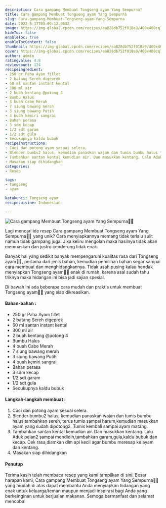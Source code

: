 ```yaml
---
description: Cara gampang Membuat Tongseng ayam Yang Sempurna"
title: Cara gampang Membuat Tongseng ayam Yang Sempurna
slug: Cara-gampang-Membuat-Tongseng-ayam-Yang-Sempurna
date: 2022-5-17T03:09:12.063Z
image: https://img-global.cpcdn.com/recipes/ea828db752f018a9/400x400cq70/photo.jpg
hideToc: false
enableToc: true
enableTocContent: false
thumbnail: https://img-global.cpcdn.com/recipes/ea828db752f018a9/400x400cq70/photo.jpg
cover: https://img-global.cpcdn.com/recipes/ea828db752f018a9/400x400cq70/photo.jpg
author: admin
ratingvalue: 4.8
reviewcount: 124
recipeingredient:
- 250 gr Paha Ayam fillet
- 2 batang Sereh digeprek
- 60 ml santan instant kental
- 300 ml air
- 2 buah kentang @potong 4
- Bumbu Halus
- 4 buah Cabe Merah
- 7 siung bawang merah
- 3 siung bawang Putih
- 4 buah kemiri sangrai
- Bahan perasa
- 3 sdm kecap
- 1/2 sdt garam
- 1/2 sdt gula
- Secukupnya kaldu bubuk
recipeinstructions:
- Cuci dan potong ayam sesuai selera.
- Blender bumbu2 halus, kemudian panaskan wajan dan tumis bumbu halus tambahkan sereh, terus tumis sampai harum,kemudian masukkan ayam yang sudah dipotong2. Tumis kembali sampai ayam matang.
- Tambahkan santan kental kemudian air. Dan masukkan kentang. Lalu Aduk pelan2 sampai mendidih,tambahkan garam,gula,kaldu bubuk dan kecap. Cek rasa,diamkan dlm api kecil agar bumbu meresap ke ayam dan kentang.
- Masakan siap dihidangkan
categories:
- Resep

tags:
- Tongseng
- ayam

katakunci: Tongseng ayam
recipecuisine: Indonesian

---
```


![Cara gampang Membuat Tongseng ayam Yang Sempurna👩‍🍳](https://img-global.cpcdn.com/recipes/ea828db752f018a9/400x400cq70/photo.jpg)

Lagi mencari ide resep Cara gampang Membuat Tongseng ayam Yang Sempurna👩‍🍳 yang unik? Cara menyiapkannya memang tidak terlalu sulit namun tidak gampang juga. Jika keliru mengolah maka hasilnya tidak akan memuaskan dan justru cenderung tidak enak.

Banyak hal yang sedikit banyak mempengaruhi kualitas rasa dari Tongseng ayam👩‍🍳, pertama dari jenis bahan, kemudian pemilihan bahan segar sampai cara membuat dan menghidangkannya. Tidak usah pusing kalau hendak menyiapkan Tongseng ayam👩‍🍳 enak di rumah, karena asal sudah tahu triknya maka hidangan ini bisa jadi sajian spesial.

Di bawah ini ada beberapa cara mudah dan praktis untuk membuat Tongseng ayam👩‍🍳 yang siap dikreasikan.

<!--inarticleads1-->

#### Bahan-bahan :

- 250 gr Paha Ayam fillet
- 2 batang Sereh digeprek
- 60 ml santan instant kental
- 300 ml air
- 2 buah kentang @potong 4
- Bumbu Halus
- 4 buah Cabe Merah
- 7 siung bawang merah
- 3 siung bawang Putih
- 4 buah kemiri sangrai
- Bahan perasa
- 3 sdm kecap
- 1/2 sdt garam
- 1/2 sdt gula
- Secukupnya kaldu bubuk

<!--inarticleads2-->

#### Langkah-langkah membuat :

1. Cuci dan potong ayam sesuai selera.
1. Blender bumbu2 halus, kemudian panaskan wajan dan tumis bumbu halus tambahkan sereh, terus tumis sampai harum,kemudian masukkan ayam yang sudah dipotong2. Tumis kembali sampai ayam matang.
1. Tambahkan santan kental kemudian air. Dan masukkan kentang. Lalu Aduk pelan2 sampai mendidih,tambahkan garam,gula,kaldu bubuk dan kecap. Cek rasa,diamkan dlm api kecil agar bumbu meresap ke ayam dan kentang.
1. Masakan siap dihidangkan

#### Penutup

Terima kasih telah membaca resep yang kami tampilkan di sini. Besar harapan kami, Cara gampang Membuat Tongseng ayam Yang Sempurna👩‍🍳 yang mudah di atas dapat membantu Anda menyiapkan hidangan yang enak untuk keluarga/teman maupun menjadi inspirasi bagi Anda yang berkeinginan untuk berjualan makanan. Semoga bermanfaat dan selamat mencoba!